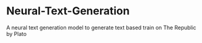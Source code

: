 # Neural-Text-Generation
A neural text generation model to generate text based train on The Republic by Plato
